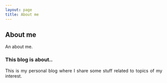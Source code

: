 ```yaml
---
layout: page
title: About me
---
```

## About me
<div style="text-align: justify">

An about me.

</div>

### This blog is about..  
<div style="text-align: justify">
This is my personal blog where I share some stuff related to topics of my interest.      
</div>


